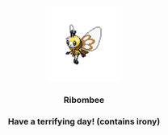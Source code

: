 <p align="center">
    <img src="https://raw.githubusercontent.com/PokeAPI/sprites/master/sprites/pokemon/743.png" width="150" height="150">
</p>
<h3 align="center"> <b>Ribombee</b></h3>
<h3 align="center">Have a terrifying day! (contains irony)</h3>
